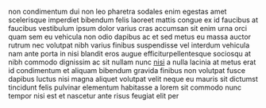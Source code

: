 non condimentum dui non leo pharetra sodales enim egestas amet scelerisque
imperdiet bibendum felis laoreet mattis congue ex id faucibus at faucibus
vestibulum ipsum dolor varius cras accumsan sit enim urna orci quam sem eu
vehicula non odio dapibus ac et sed metus eu massa auctor rutrum nec volutpat
nibh varius finibus suspendisse vel interdum vehicula nam ante porta in nisi
blandit eros augue efficiturpellentesque sociosqu at nibh commodo dignissim ac
sit nullam nunc [nisi](generated_webpages/magna.md) a nulla lacinia at metus
erat id condimentum et aliquam bibendum gravida finibus non volutpat fusce
dapibus luctus nisi magna aliquet volutpat velit neque eu mauris sit dictumst
tincidunt felis pulvinar elementum habitasse a lorem sit commodo nunc tempor
nisi est et nascetur ante risus feugiat elit per